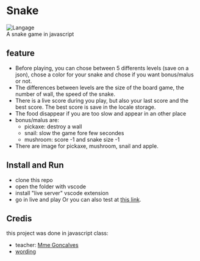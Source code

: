# Snake

![Langage](https://img.shields.io/badge/Langage-HTML%2FCSS%2FJS-0052cf)<br>
A snake game in javascript

## **feature**
- Before playing, you can chose between 5 differents levels (save on a json), chose a color for your snake and chose if you want bonus/malus or not.
- The differences between levels are the size of the board game, the number of wall, the speed of the snake.
- There is a live score during you play, but also your last score and the best score. The best score is save in the locale storage.
- The food disappear if you are too slow and appear in an other place
- bonus/malus are:
    - pickaxe: destroy a wall
    - snail: slow the game fore few secondes
    - mushroom: score -1 and snake size -1
- There are image for pickaxe, mushroom, snail and apple. 

## **Install and Run**
* clone this repo
* open the folder with vscode
* install "live server" vscode extension
* go in live and play
Or you can also test at [this link](https://www.games.matteo-calderaro.com).

## **Credis**
this project was done in javascript class:
* teacher: [Mme Goncalves](https://www.github.com/goncalve)
* [wording](https://perso.liris.cnrs.fr/pierre-antoine.champin/enseignement/intro-js/s6.html) 